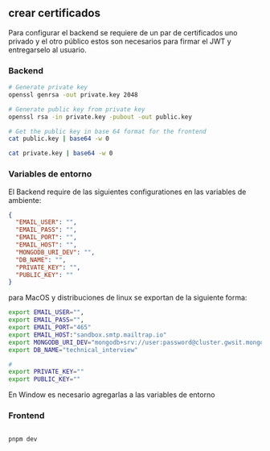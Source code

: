 ## crear certificados

Para configurar el backend se requiere de un par de certificados uno privado y el otro público
estos son necesarios para firmar el JWT y entregarselo al usuario.

### Backend

```bash 
# Generate private key
openssl genrsa -out private.key 2048

# Generate public key from private key
openssl rsa -in private.key -pubout -out public.key

# Get the public key in base 64 format for the frontend
cat public.key | base64 -w 0

cat private.key | base64 -w 0

```

### Variables de entorno
El Backend require de las siguientes configurationes en las variables de ambiente:

```json
{
  "EMAIL_USER": "",
  "EMAIL_PASS": "",
  "EMAIL_PORT": "",
  "EMAIL_HOST": "",
  "MONGODB_URI_DEV": "",
  "DB_NAME": "",
  "PRIVATE_KEY": "",
  "PUBLIC_KEY": ""
}
```


para MacOS y distribuciones de linux se exportan de la siguiente forma:

```bash
export EMAIL_USER="",
export EMAIL_PASS="",
export EMAIL_PORT="465"
export EMAIL_HOST:"sandbox.smtp.mailtrap.io"
export MONGODB_URI_DEV="mongodb+srv://user:password@cluster.gwsit.mongodb.net",
export DB_NAME="technical_interview"

# 
export PRIVATE_KEY=""
export PUBLIC_KEY=""

```

En Window es necesario agregarlas a las variables de entorno



### Frontend

```bash

pnpm dev
```
